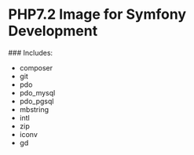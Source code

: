 # PHP7.2 Image for Symfony Development

### Includes:

- composer
- git
- pdo
- pdo_mysql
- pdo_pgsql
- mbstring
- intl
- zip
- iconv
- gd
